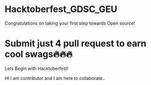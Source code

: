 # Hacktoberfest_GDSC_GEU

Congratulations on taking your first step towards Open source!

# Submit just 4 pull request to earn cool swags🔥🔥🔥

Lets Begin with Hacktoberfest!

HI I am contributor and I am here to collaborate..
